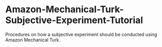 # Amazon-Mechanical-Turk-Subjective-Experiment-Tutorial
Procedures on how a subjective experiment should be conducted using Amazon Mechanical Turk.
